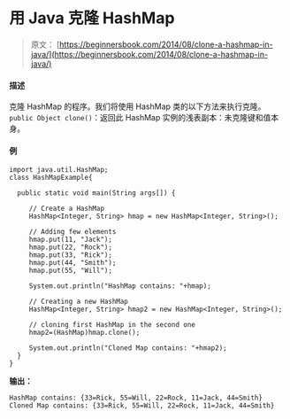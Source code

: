 # 用 Java 克隆 HashMap

> 原文： [https://beginnersbook.com/2014/08/clone-a-hashmap-in-java/](https://beginnersbook.com/2014/08/clone-a-hashmap-in-java/)

#### 描述

克隆 HashMap 的程序。我们将使用 HashMap 类的以下方法来执行克隆。
`public Object clone()`：返回此 HashMap 实例的浅表副本：未克隆键和值本身。

#### 例

```
import java.util.HashMap;
class HashMapExample{

  public static void main(String args[]) {

     // Create a HashMap
     HashMap<Integer, String> hmap = new HashMap<Integer, String>(); 

     // Adding few elements
     hmap.put(11, "Jack");
     hmap.put(22, "Rock");
     hmap.put(33, "Rick");
     hmap.put(44, "Smith");
     hmap.put(55, "Will");

     System.out.println("HashMap contains: "+hmap);

     // Creating a new HashMap
     HashMap<Integer, String> hmap2 = new HashMap<Integer, String>(); 

     // cloning first HashMap in the second one
     hmap2=(HashMap)hmap.clone();

     System.out.println("Cloned Map contains: "+hmap2); 
  } 
}
```

**输出：**

```
HashMap contains: {33=Rick, 55=Will, 22=Rock, 11=Jack, 44=Smith}
Cloned Map contains: {33=Rick, 55=Will, 22=Rock, 11=Jack, 44=Smith}
```